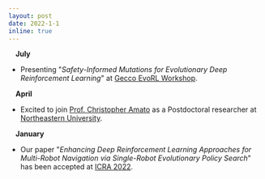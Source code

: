 ```yaml
---
layout: post
date: 2022-1-1
inline: true
---
```

&emsp;**July**
- Presenting "*Safety-Informed Mutations for Evolutionary Deep Reinforcement Learning*" at <a href="https://sites.google.com/view/evorl/home">Gecco EvoRL Workshop</a>.

&emsp;**April**
- Excited to join <a href="https://www.khoury.northeastern.edu/people/chris-amato/">Prof. Christopher Amato</a> as a Postdoctoral researcher at <a href="https://www.northeastern.edu">Northeastern University</a>.

&emsp;**January**
- Our paper "*Enhancing Deep Reinforcement Learning Approaches for Multi-Robot Navigation via Single-Robot Evolutionary Policy Search*" has been accepted at <a href='https://www.icra2022.org'>ICRA 2022</a>.  
